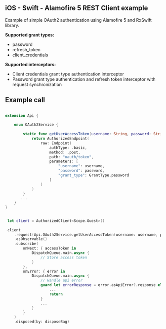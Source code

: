 ## iOS - Swift - Alamofire 5 REST Client example

Example of simple OAuth2 authentication using Alamofire 5 and RxSwift library.

**Supported grant types:**

- password
- refresh_token
- client_credentials

**Supported interceptors:**

- Client credentials grant type authentication interceptor
- Password grant type authentication and refresh token interceptor with request synchronization

## Example call

```swift

extension Api {
    
    enum OAuth2Service {
                
        static func getUserAccessToken(username: String, password: String) -> AuthorizedEndpoint<Scope.Guest, UserAccessToken> {
            return AuthorizedEndpoint(
                raw: Endpoint(
                    authType: .basic,
                    method: .post,
                    path: "oauth/token",
                    parameters: [
                        "username": username,
                        "password": password,
                        "grant_type": GrantType.password
                    ]
                )
            )
        }
       ...
    }
}
```
```swift
 
 let client = AuthorizedClient<Scope.Guest>()
 
 client
    .request(Api.OAuth2Service.getUserAccessToken(username: username, password: password))
    .asObservable()
    .subscribe(
        onNext: { accessToken in
            DispatchQueue.main.async {
                // Store access token
            }
        },
        onError: { error in
            DispatchQueue.main.async {
                // Handle api error
                guard let errorResponse = error.asApiError?.response else {  
                    ...
                    return
                }
                ...
            }
        }
    )
    .disposed(by: disposeBag)
```
